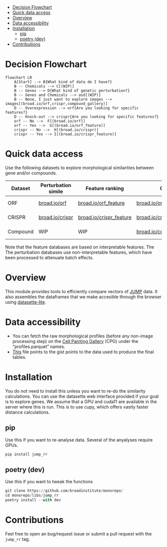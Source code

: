 - [Decision Flowchart](#Decision%20Flowchart)
- [Quick data access](#Quick%20data%20access)
- [Overview](#Overview)
- [Data accessibility](#Data%20accessibility)
- [Installation](#Installation)
  - [pip](#pip)
  - [poetry (dev)](#poetry%20%28dev%29)
- [Contributions](#Contributions)



<a id="Decision%20Flowchart"></a>

# Decision Flowchart

```mermaid
flowchart LR
    A[Start] --> B{What kind of data do I have?}
    B -- Chemicals --> C[(WIP)]
    B -- Genes --> D{What kind of genetic perturbation?}
    B -- Genes and Chemicals --> asd[(WIP)]
    B -- None, I just want to explore images --> images[(broad.io/orf,crispr,compound_gallery)]
    D -- Overexpression --> orf{Are you looking for specific features?}
    D -- Knock-out --> crispr{Are you looking for specific features?}
    orf -- No -->  F[(broad.io/orf)]
    orf -- Yes -->  G[(broad.io/orf_feature)]
    crispr -- No -->  H[(broad.io/crispr)]
    crispr -- Yes --> I[(broad.io/crispr_feature)]
```


<a id="Quick%20data%20access"></a>

# Quick data access

Use the following datasets to explore morphological similarities between gene and/or compounds.

| Dataset  | Perturbation simile                        | Feature ranking                                       | Gallery                                                         | Description         |
|-------- |------------------------------------------ |----------------------------------------------------- |--------------------------------------------------------------- |------------------- |
| ORF      | [broad.io/orf](https://broad.io/orf)       | [broad.io/orf\_feature](https://broad.io/orf_feature) | [broad.io/orf\_gallery](https://broad.io/orf_gallery)           | Gene overexpression |
| CRISPR   | [broad.io/crispr](https://broad.io/crispr) | [broad.io/crispr\_feature](https://broad.io/crispr)   | [broad.io/crispr\_gallery](https://broad.io/crispr_gallery)     | Gene knock-out      |
| Compound | WIP                                        | WIP                                                   | [broad.io/compound\_gallery](https://broad.io/compound_gallery) | Chemical compounds  |

Note that the feature databases are based on interpretable features. The The perturbation databases use non-interpretable features, which have been processed to attenuate batch effects.


<a id="Overview"></a>

# Overview

This module provides tools to efficiently compare vectors of [JUMP](https://jump-cellpainting.broadinstitute.org/) data. It also assembles the dataframes that we make accesible through the browser using [datasette-lite](https://github.com/simonw/datasette-lite).


<a id="Data%20accessibility"></a>

# Data accessibility

-   You can fetch the raw morphological profiles (before any non-image processing step) on the [Cell Painting Gallery](https://cellpainting-gallery.s3.amazonaws.com/index.html#cpg0016-jump-assembled/source_all/workspace/profiles) (CPG) under the &ldquo;profiles.parquet&rdquo; names.
-   [This](https://github.com/broadinstitute/monorepo/tree/452543be5f17a626a3964b8b90984a9502952a06/libs/jump_rr/tools/download_profiles.org) file points to the gist points to the data used to produce the final tables.


<a id="Installation"></a>

# Installation

You do not need to install this unless you want to re-do the similarity calculations. You can use the datasette web interface provided if your goal is to explore genes. We assume that a GPU and cuda11 are available in the server where this is run. This is to use cupy, which offers vastly faster distance calculations.


<a id="pip"></a>

## pip

Use this if you want to re-analyse data. Several of the anyalyses require GPUs.

```python
pip install jump_rr
```


<a id="poetry%20%28dev%29"></a>

## poetry (dev)

Use this if you want to tweak the functions

```python
git clone https://github.com/broadinstitute/monorepo/
cd monorepo/libs/jump_rr
poetry install --with dev
```


<a id="Contributions"></a>

# Contributions

Feel free to open an bug/request issue or submit a pull request with the `jump_rr` tag.
